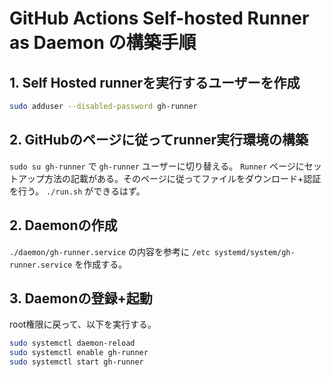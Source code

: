 # GitHub Actions Self-hosted Runner as Daemon の構築手順

## 1. Self Hosted runnerを実行するユーザーを作成

```bash
sudo adduser --disabled-password gh-runner
```

## 2. GitHubのページに従ってrunner実行環境の構築

`sudo su gh-runner` で `gh-runner` ユーザーに切り替える。
`Runner` ページにセットアップ方法の記載がある。そのページに従ってファイルをダウンロード+認証を行う。
`./run.sh` ができるはず。

## 2. Daemonの作成

`./daemon/gh-runner.service` の内容を参考に `/etc systemd/system/gh-runner.service` を作成する。

## 3. Daemonの登録+起動

root権限に戻って、以下を実行する。

```bash
sudo systemctl daemon-reload
sudo systemctl enable gh-runner
sudo systemctl start gh-runner
```
